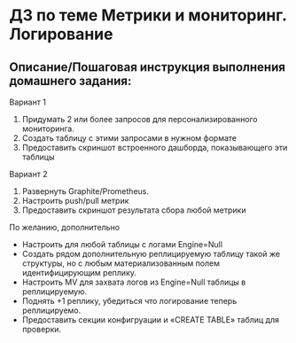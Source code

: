 #  ДЗ по теме Метрики и мониторинг. Логирование 

## Описание/Пошаговая инструкция выполнения домашнего задания:

Вариант 1
1. Придумать 2 или более запросов для персонализированного мониторинга.
2. Создать таблицу с этими запросами в нужном формате
3. Предоставить скриншот встроенного дашборда, показывающего эти таблицы

Вариант 2
1. Развернуть Graphite/Prometheus.
2. Настроить push/pull метрик
3. Предоставить скриншот результата сбора любой метрики

По желанию, дополнительно
- Настроить для любой таблицы с логами Engine=Null
- Создать рядом дополнительную реплицируемую таблицу такой же структуры, но с любым материализованным полем идентифицирующим реплику.
- Настроить MV для захвата логов из Engine=Null таблицы в реплицируемую.
- Поднять +1 реплику, убедиться что логирование теперь реплицируемо.
- Предоставить секции конфигруации и «CREATE TABLE» таблиц для проверки.